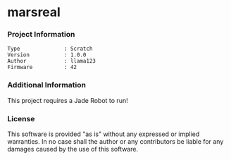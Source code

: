 marsreal
================



### Project Information
```
Type              : Scratch
Version           : 1.0.0
Author            : llama123
Firmware          : 42
```

### Additional Information
This project requires a Jade Robot to run!

### License
This software is provided "as is" without any expressed or implied warranties.  In no case shall the author or any contributors be liable for any damages caused by the use of this software.

